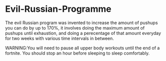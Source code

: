 # Evil-Russian-Programme
The evil Russian program was invented to increase the amount of pushups  you can do by up to 170%, it involves doing the maximum amount of pushups until exhaustion, and doing a perecentage of that amount everyday for two weeks with  various time intervals in between.

 WARNING:You will need to pause all upper body workouts until the end of a fortnite. You should stop an hour before sleeping to sleep comfortably.
